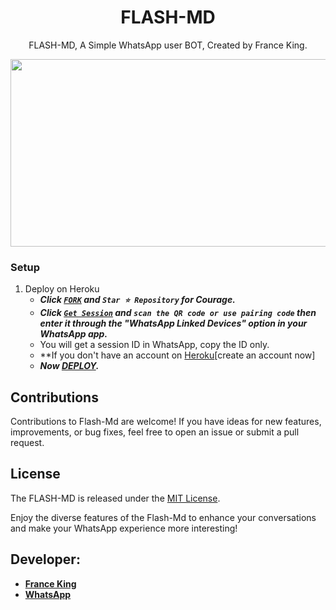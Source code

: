  <h1 align="center"> FLASH-MD </h1>
<p align="center"> FLASH-MD, A Simple WhatsApp user BOT, Created by France King.
</p>


<img src="https://telegra.ph/file/3f985014b51b3cf335bfe.jpg" width="700" height="300"/>



### Setup

1. Deploy on Heroku
   - ***Click [`FORK`](https://github.com/franceking1/Flash-Md/fork) and `Star ⭐ Repository` for Courage.***
   - ***Click [`Get Session`](https://zokouscan.onrender.com/getsession) and `scan the QR code or use pairing code` then enter it through the "WhatsApp Linked Devices" option in your WhatsApp app.***
   - You will get a session ID in WhatsApp, copy the ID only.
   - **If you don't have an account on [Heroku](https://signup.heroku.com/)[create an account now]
   - ***Now [DEPLOY](https://dashboard.heroku.com/new?template=https://github.com/franceking1/Flash-Md).***


## Contributions

Contributions to Flash-Md are welcome! If you have ideas for new features, improvements, or bug fixes, feel free to open an issue or submit a pull request.

## License

The FLASH-MD is released under the [MIT License](https://opensource.org/licenses/MIT).

Enjoy the diverse features of the Flash-Md  to enhance your conversations and make your WhatsApp experience more interesting!

## Developer:

- [**France King**](https://instagram.com/france.king1)
- [**WhatsApp**](https://wa.me/254751284190)

